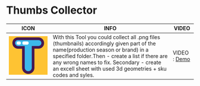 # Thumbs Collector

| ICON    | INFO      | VIDEO       |
|-----------|-----------|------------|
|  <img src="https://github.com/briffraff/ThumbsCollector/blob/master/TC_icon.png" width="650" alt="ThumbsCollector logo"/> | With this Tool you could collect all .png files (thumbnails) accordingly given part of the name(production season or brand) in a specified folder.Then - create a list if there are any wrong names to fix. Secondary - create an excell sheet with used 3d geometries + sku codes and syles. | <div>VIDEO : <a href="https://www.dropbox.com/s/uxocamjronob963/ThumbsCollector_.mp4?dl=0">Demo</a></div> |


